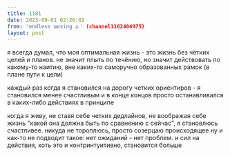 ```yaml
---
title: 1181
date: 2023-09-01 02:26:02
from: 'endless шизing ⍼' (channel1162404975)
layout: post
---
```


я всегда думал, что моя оптимальная жизнь - это жизнь без чётких целей и планов. не значит плыть по течёнию, но значит действовать по какому-то наитию, вне каких-то саморучно образованных рамок (в плане пути к цели)

каждый раз когда я становился на дорогу четких ориентиров - я становился менее счастливым и в конце концов просто останавливался в каких-либо действиях в принципе

когда я живу, не ставя себе четких дедлайнов, не воображая себе жизнь "какой она должна быть по сравнению с сейчас", я становлюсь счастливее. никуда не тороплюсь, просто созерцаю происходящее
ну и как-то не подводит такое: нет ожиданий - нет проблем. и сил на действия, хоть это и контринтуитивно, становится больше
